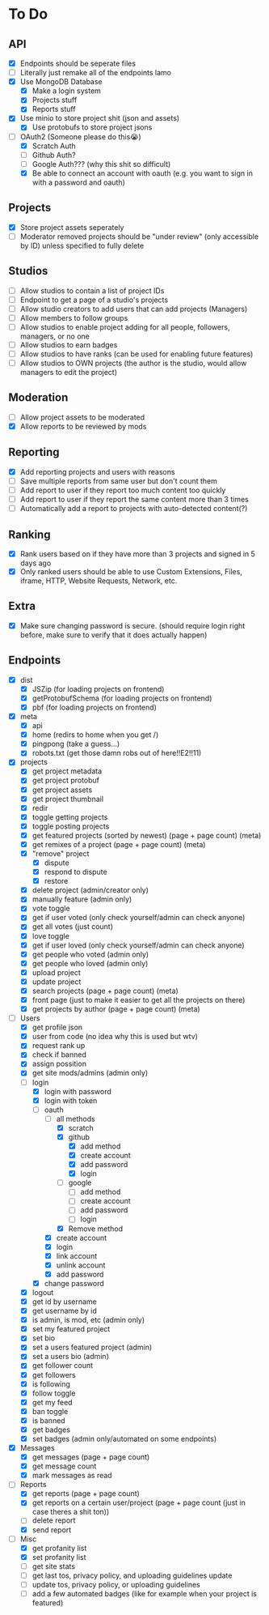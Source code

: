 # To Do

## API

- [x] Endpoints should be seperate files
- [ ] Literally just remake all of the endpoints lamo
- [x] Use MongoDB Database
  - [x] Make a login system
  - [x] Projects stuff
  - [x] Reports stuff
- [x] Use minio to store project shit (json and assets)
  - [x] Use protobufs to store project jsons
- [ ] OAuth2 (Someone please do this😭)
  - [x] Scratch Auth
  - [ ] Github Auth?
  - [ ] Google Auth??? (why this shit so difficult)
  - [x] Be able to connect an account with oauth (e.g. you want to sign in with a password and oauth)

## Projects

- [x] Store project assets seperately
- [ ] Moderator removed projects should be "under review" (only accessible by ID) unless specified to fully delete

## Studios

- [ ] Allow studios to contain a list of project IDs
- [ ] Endpoint to get a page of a studio's projects
- [ ] Allow studio creators to add users that can add projects (Managers)
- [ ] Allow members to follow groups
- [ ] Allow studios to enable project adding for all people, followers, managers, or no one
- [ ] Allow studios to earn badges
- [ ] Allow studios to have ranks (can be used for enabling future features)
- [ ] Allow studios to OWN projects (the author is the studio, would allow managers to edit the project)

## Moderation

- [ ] Allow project assets to be moderated
- [x] Allow reports to be reviewed by mods

## Reporting

- [x] Add reporting projects and users with reasons
- [ ] Save multiple reports from same user but don't count them
- [ ] Add report to user if they report too much content too quickly
- [ ] Add report to user if they report the same content more than 3 times
- [ ] Automatically add a report to projects with auto-detected content(?)

## Ranking

- [x] Rank users based on if they have more than 3 projects and signed in 5 days ago
- [x] Only ranked users should be able to use Custom Extensions, Files, iframe, HTTP, Website Requests, Network, etc.

## Extra

- [x] Make sure changing password is secure. (should require login right before, make sure to verify that it does actually happen)

## Endpoints

- [x] dist
  - [x] JSZip (for loading projects on frontend)
  - [x] getProtobufSchema (for loading projects on frontend)
  - [x] pbf (for loading projects on frontend)

- [x] meta
  - [x] api
  - [x] home (redirs to home when you get /)
  - [x] pingpong (take a guess...)
  - [x] robots.txt (get those damn robs out of here!!E2!!11)

- [x] projects
  - [x] get project metadata
  - [x] get project protobuf
  - [x] get project assets
  - [x] get project thumbnail
  - [x] redir
  - [x] toggle getting projects
  - [x] toggle posting projects
  - [x] get featured projects (sorted by newest) (page + page count) (meta)
  - [x] get remixes of a project (page + page count) (meta)
  - [x] "remove" project
    - [x] dispute
    - [x] respond to dispute
    - [x] restore
  - [x] delete project (admin/creator only)
  - [x] manually feature (admin only)
  - [x] vote toggle
  - [x] get if user voted (only check yourself/admin can check anyone)
  - [x] get all votes (just count)
  - [x] love toggle
  - [x] get if user loved (only check yourself/admin can check anyone)
  - [x] get people who voted (admin only)
  - [x] get people who loved (admin only)
  - [x] upload project
  - [x] update project
  - [x] search projects (page + page count) (meta)
  - [x] front page (just to make it easier to get all the projects on there)
  - [x] get projects by author (page + page count) (meta)

- [ ] Users
  - [x] get profile json
  - [x] user from code (no idea why this is used but wtv)
  - [x] request rank up
  - [x] check if banned
  - [x] assign possition
  - [x] get site mods/admins (admin only)
  - [ ] login
    - [x] login with password
    - [x] login with token
    - [ ] oauth
      - [ ] all methods
        - [x] scratch
        - [x] github
          - [x] add method
          - [x] create account
          - [x] add password
          - [x] login
        - [ ] google
          - [ ] add method
          - [ ] create account
          - [ ] add password
          - [ ] login
        - [x] Remove method
      - [x] create account
      - [x] login
      - [x] link account
      - [x] unlink account
      - [x] add password
    - [x] change password
  - [x] logout
  - [x] get id by username
  - [x] get username by id
  - [x] is admin, is mod, etc (admin only)
  - [x] set my featured project
  - [x] set bio
  - [x] set a users featured project (admin)
  - [x] set a users bio (admin)
  - [x] get follower count
  - [x] get followers
  - [x] is following
  - [x] follow toggle
  - [x] get my feed
  - [x] ban toggle
  - [x] is banned
  - [x] get badges
  - [x] set badges (admin only/automated on some endpoints)

- [x] Messages
  - [x] get messages (page + page count)
  - [x] get message count
  - [x] mark messages as read

- [ ] Reports
  - [x] get reports (page + page count)
  - [x] get reports on a certain user/project (page + page count (just in case theres a shit ton))
  - [ ] delete report
  - [x] send report

- [ ] Misc
  - [x] get profanity list
  - [x] set profanity list
  - [ ] get site stats
  - [ ] get last tos, privacy policy, and uploading guidelines update
  - [ ] update tos, privacy policy, or uploading guidelines
  - [ ] add a few automated badges (like for example when your project is featured)
